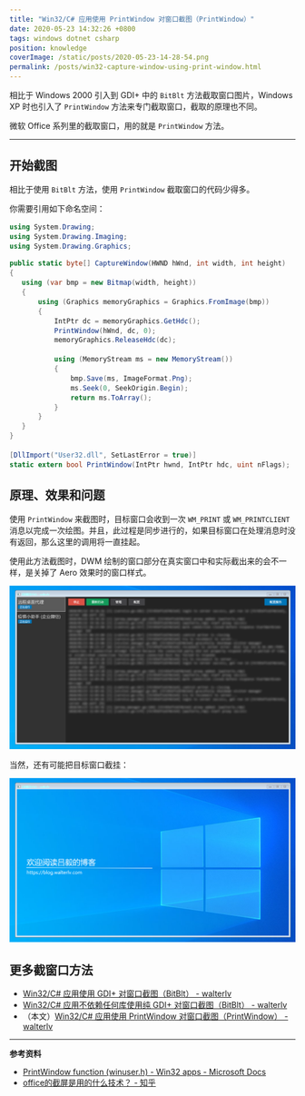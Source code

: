 ```yaml
---
title: "Win32/C# 应用使用 PrintWindow 对窗口截图（PrintWindow）"
date: 2020-05-23 14:32:26 +0800
tags: windows dotnet csharp
position: knowledge
coverImage: /static/posts/2020-05-23-14-28-54.png
permalink: /posts/win32-capture-window-using-print-window.html
---
```


相比于 Windows 2000 引入到 GDI+ 中的 `BitBlt` 方法截取窗口图片，Windows XP 时也引入了 `PrintWindow` 方法来专门截取窗口，截取的原理也不同。

微软 Office 系列里的截取窗口，用的就是 `PrintWindow` 方法。

---

<div id="toc"></div>

## 开始截图

相比于使用 `BitBlt` 方法，使用 `PrintWindow` 截取窗口的代码少得多。

你需要引用如下命名空间：

```csharp
using System.Drawing;
using System.Drawing.Imaging;
using System.Drawing.Graphics;
```

```csharp
public static byte[] CaptureWindow(HWND hWnd, int width, int height)
{
   using (var bmp = new Bitmap(width, height))
   {
       using (Graphics memoryGraphics = Graphics.FromImage(bmp))
       {
           IntPtr dc = memoryGraphics.GetHdc();
           PrintWindow(hWnd, dc, 0);
           memoryGraphics.ReleaseHdc(dc);

           using (MemoryStream ms = new MemoryStream())
           {
               bmp.Save(ms, ImageFormat.Png);
               ms.Seek(0, SeekOrigin.Begin);
               return ms.ToArray();
           }
       }
   }
}

[DllImport("User32.dll", SetLastError = true)]
static extern bool PrintWindow(IntPtr hwnd, IntPtr hdc, uint nFlags);
```

## 原理、效果和问题

使用 `PrintWindow` 来截图时，目标窗口会收到一次 `WM_PRINT` 或 `WM_PRINTCLIENT` 消息以完成一次绘图。并且，此过程是同步进行的，如果目标窗口在处理消息时没有返回，那么这里的调用将一直挂起。

使用此方法截图时，DWM 绘制的窗口部分在真实窗口中和实际截出来的会不一样，是关掉了 Aero 效果时的窗口样式。

![关掉了 Aero 样式的截图](/static/posts/2020-05-23-14-28-54.png)

当然，还有可能把目标窗口截挂：

![截到没有目标窗口了](/static/posts/2020-05-23-14-29-28.png)

## 更多截窗口方法

- [Win32/C# 应用使用 GDI+ 对窗口截图（BitBlt） - walterlv](/post/win32-and-system-drawing-capture-window-to-bitmap)
- [Win32/C# 应用不依赖任何库使用纯 GDI+ 对窗口截图（BitBlt） - walterlv](/post/pure-win32-capture-window-to-bitmap)
- （本文）[Win32/C# 应用使用 PrintWindow 对窗口截图（PrintWindow） - walterlv](/post/win32-capture-window-using-print-window)

---

**参考资料**

- [PrintWindow function (winuser.h) - Win32 apps - Microsoft Docs](https://docs.microsoft.com/en-us/windows/win32/api/winuser/nf-winuser-printwindow)
- [office的截屏是用的什么技术？ - 知乎](https://www.zhihu.com/question/272066252)


